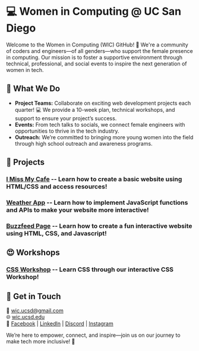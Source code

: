 # 💻 Women in Computing @ UC San Diego

Welcome to the Women in Computing (WIC) GitHub! 🌟 We're a community of coders and engineers—of all genders—who support the female presence in computing. Our mission is to foster a supportive environment through technical, professional, and social events to inspire the next generation of women in tech.

## 🚀 What We Do
- **Project Teams:** Collaborate on exciting web development projects each quarter! 💻 We provide a 10-week plan, technical workshops, and support to ensure your project’s success.
- **Events:** From tech talks to socials, we connect female engineers with opportunities to thrive in the tech industry.
- **Outreach:** We’re committed to bringing more young women into the field through high school outreach and awareness programs.

## 👾 Projects
### [I Miss My Cafe](https://github.com/WIC-UCSD-Project-Teams/i-miss-my-cafe) -- Learn how to create a basic website using HTML/CSS and access resources!
### [Weather App](https://github.com/WIC-UCSD-Project-Teams/weather-app) -- Learn how to implement JavaScript functions and APIs to make your website more interactive!
### [Buzzfeed Page](https://github.com/WIC-UCSD-Project-Teams/buzzfeed-page) -- Learn how to create a fun interactive website using HTML, CSS, and Javascript!

## 😍 Workshops
### [CSS Workshop](https://github.com/WIC-UCSD-Project-Teams/css-workshop) -- Learn CSS through our interactive CSS Workshop!

## 💬 Get in Touch
📧 [wic.ucsd@gmail.com](mailto:wic.ucsd@gmail.com)  
🌐 [wic.ucsd.edu](https://wic.ucsd.edu/)  
🔗 [Facebook](https://facebook.com/wicucsd) | [LinkedIn](https://linkedin.com/in/wicucsd) | [Discord](https://wic.ucsd.edu/discord) | [Instagram](https://instagram.com/wicucsd)  

We’re here to empower, connect, and inspire—join us on our journey to make tech more inclusive! 💜
